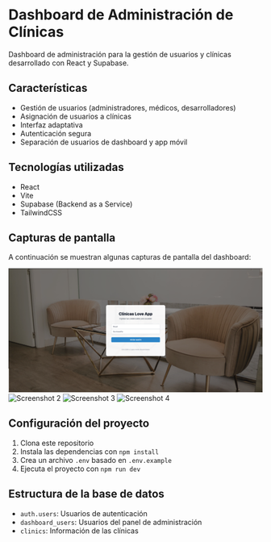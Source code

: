 # Dashboard de Administración de Clínicas

Dashboard de administración para la gestión de usuarios y clínicas desarrollado con React y Supabase.

## Características

- Gestión de usuarios (administradores, médicos, desarrolladores)
- Asignación de usuarios a clínicas
- Interfaz adaptativa
- Autenticación segura
- Separación de usuarios de dashboard y app móvil

## Tecnologías utilizadas

- React
- Vite
- Supabase (Backend as a Service)
- TailwindCSS

## Capturas de pantalla

A continuación se muestran algunas capturas de pantalla del dashboard:

![Vista principal](https://github.com/salvaromanelli/clinicas-dashboard/blob/main/main.png)
![Screenshot 2](image2)
![Screenshot 3](image3)
![Screenshot 4](image4)

## Configuración del proyecto

1. Clona este repositorio
2. Instala las dependencias con `npm install`
3. Crea un archivo `.env` basado en `.env.example`
4. Ejecuta el proyecto con `npm run dev`

## Estructura de la base de datos

- `auth.users`: Usuarios de autenticación
- `dashboard_users`: Usuarios del panel de administración
- `clinics`: Información de las clínicas
